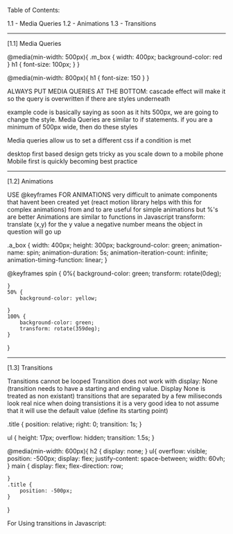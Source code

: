 Table of Contents:
<!-- look up canvas for html for some design application -->

1.1 - Media Queries
1.2 - Animations
1.3 - Transitions

------------------------------------------------------------------------------------------------------

[1.1] Media Queries
<!-- regular phone design css above -->
<!-- tablet size -->
@media(min-width: 500px){
    .m_box {
        width: 400px;
        background-color: red
    }
    h1 {
        font-size: 100px;
    }
}
<!-- desktop size-->
@media(min-width: 800px){
    h1 {
        font-size: 150
    }
}
<!-- for desktop first designs you would use max-width 500px in your query, essentially just a backwards version of our query -->
<!-- the and keyword can allow you to return to previous styling -->
<!-- @media(min-width: 500px) and (max-width: 900px){
    .m_box {
        width: 400px;
        background-color: red
    }
    h1 {
        font-size: 100px;
    }
} -->

ALWAYS PUT MEDIA QUERIES AT THE BOTTOM:
cascade effect will make it so the query is overwritten if there are styles underneath

example code is basically saying as soon as it hits 500px, we are going to change the style. Media Queries are similar to if statements.
if you are a minimum of 500px wide, then do these styles


Media queries allow us to set a different css if a condition is met

desktop first based design gets tricky as you scale down to a mobile phone
Mobile first is quickly becoming best practice

------------------------------------------------------------------------------------------------------

[1.2] Animations

USE @keyframes FOR ANIMATIONS
very difficult to animate components that havent been created yet (react motion library helps with this for complex animations)
from and to are useful for simple animations but %'s are better
Animations are similar to functions in Javascript
transform: translate (x,y) for the y value a negative number means the object in question will go up
<!-- spin is just the name for the animation -->
<!-- iteration meaning how many times should this run -->
<!-- the default behavior of an animation will return to its original state when done. Unless you use infinite, it will never have a chance to return to OG styling -->
<!-- timing-function means that it will stay the same speed forever -->
.a_box {
    width: 400px;
    height: 300px;
    background-color: green;
    animation-name: spin;
    animation-duration: 5s;
    animation-iteration-count: infinite;
    animation-timing-function: linear;
} 

@keyframes spin {
    0%{
        background-color: green;
        transform: rotate(0deg);
       
    }
    50% {
        background-color: yellow;
        
    }
    100% {
        background-color: green;
        transform: rotate(359deg);
    }
}
<!-- @keyframes spin {
    from{
        background-color: green;
        transform: rotate(0deg);
                                    transform is how we move the animation around
    }
    to {
        background-color: yellow;
        transform: rotate(359deg);
    }
} -->



------------------------------------------------------------------------------------------------------


[1.3] Transitions
 
Transitions cannot be looped
Transition does not work with display: None (transition needs to have a starting and ending value. Display None is treated as non existant)
transitions that are separated by a few miliseconds look real nice 
when doing transistions it is a very good idea to not assume that it will use the default value (define its starting point)

.title {
    position: relative;
    right: 0;
    transition: 1s;
}

ul {
    height: 17px;
    overflow: hidden;
    transition: 1.5s;
}

@media(min-width: 600px){
    h2 {
        display: none;
    }
    ul{
        overflow: visible;
        position: -500px;
        display: flex;
        justify-content: space-between;
        width: 60vh;
    }
    main {
        display: flex;
        flex-direction: row;

    }
    .title {
        position: -500px;
    }

}

For Using transitions in Javascript:
<!-- 
class App extends Component{
    constructor(props) {
        super(props)
        this.state = {
            expand: false
        }
    }
}
render() {
    return (
        <div className="App">
            <header className="App-header">
                <img src={logo} alt="hamburger menu" onClick={()=>this.setState: !this.state.expand}>
                <ul className={`nav ${this.state.expand ? 'expand': null}}>
                    filler material
                </ul>
    )
}
by creating a true false onClick ternary and using the transition element in our css styling, we can create smooth transistions by switching the class name on and off respectively
 -->
